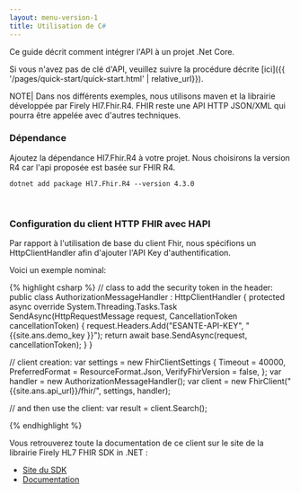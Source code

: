 ```yaml
---
layout: menu-version-1
title: Utilisation de C#
---
```


Ce guide décrit comment intégrer l'API à un projet .Net Core.

Si vous n'avez pas de clé d'API, veuillez suivre la procédure décrite [ici]({{ '/pages/quick-start/quick-start.html' | relative_url}}).

NOTE| Dans nos différents exemples, nous utilisons maven et la librairie développée par Firely Hl7.Fhir.R4. FHIR reste une API HTTP JSON/XML  qui pourra être appelée avec d'autres techniques.


### Dépendance

Ajoutez la dépendance Hl7.Fhir.R4 à votre projet. Nous choisirons la version R4 car l'api proposée est basée sur FHIR R4.

```
dotnet add package Hl7.Fhir.R4 --version 4.3.0
```


&nbsp;

### Configuration du client HTTP FHIR avec HAPI

Par rapport à l'utilisation de base du client Fhir, nous spécifions un HttpClientHandler afin d'ajouter l'API Key d'authentification. 

Voici un exemple nominal: 
<div class="code-sample"><div class="tab-content" data-name="C#">
{% highlight csharp %}
// class to add the security token in the header:
public class AuthorizationMessageHandler : HttpClientHandler
{
    protected async override System.Threading.Tasks.Task<HttpResponseMessage> SendAsync(HttpRequestMessage request, CancellationToken cancellationToken)
    {
        request.Headers.Add("ESANTE-API-KEY", "{{site.ans.demo_key }}");
        return await base.SendAsync(request, cancellationToken);
    }
}

// client creation:
var settings = new FhirClientSettings
{
Timeout = 40000,
PreferredFormat = ResourceFormat.Json,
VerifyFhirVersion = false,
};
var handler = new AuthorizationMessageHandler();
var client = new FhirClient("{{site.ans.api_url}}/fhir/", settings, handler);

// and then use the client:
var result = client.Search<Device>();

{% endhighlight %}
</div></div>


Vous retrouverez toute la documentation de ce client sur le site de la librairie Firely HL7 FHIR SDK in .NET :
* [Site du SDK](https://fire.ly/products/firely-net-sdk/)
* [Documentation](https://docs.fire.ly/projects/Firely-NET-SDK/index.html)

